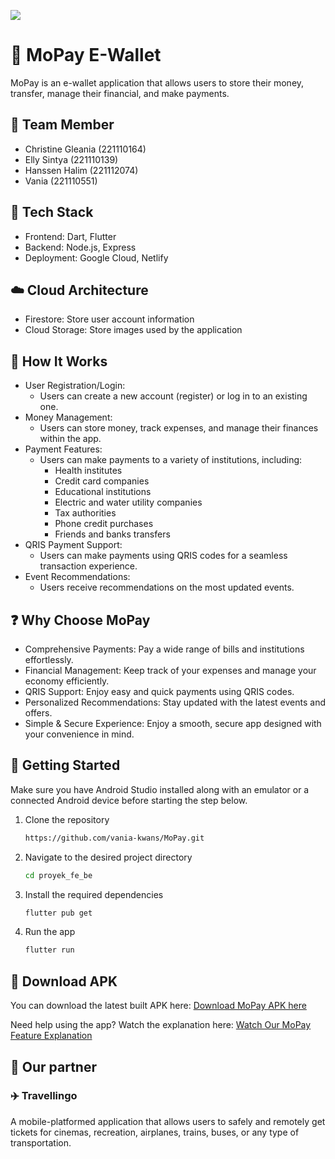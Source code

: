 <p>
  <img src="https://mikroskilacid-my.sharepoint.com/:i:/g/personal/221110551_students_mikroskil_ac_id/EdjF1wgl22dJhVRyon1561wBOhbKRts9MQFT2_dJZGt6Lw?e=OzQMSj/logo.png"/>
</p>

# 💸 MoPay E-Wallet
MoPay is an e-wallet application that allows users to store their money, transfer, manage their financial, and make payments.

## 👥 Team Member
- Christine Gleania (221110164)
- Elly Sintya (221110139)
- Hanssen Halim (221112074)
- Vania (221110551)

## 👾 Tech Stack
- Frontend: Dart, Flutter
- Backend: Node.js, Express
- Deployment: Google Cloud, Netlify

## ☁️ Cloud Architecture
- Firestore: Store user account information
- Cloud Storage: Store images used by the application

## 🔭 How It Works
- User Registration/Login:
  - Users can create a new account (register) or log in to an existing one.
- Money Management:
  - Users can store money, track expenses, and manage their finances within the app.
- Payment Features:
  - Users can make payments to a variety of institutions, including:
    - Health institutes
    - Credit card companies
    - Educational institutions
    - Electric and water utility companies
    - Tax authorities
    - Phone credit purchases
    - Friends and banks transfers
- QRIS Payment Support:
  - Users can make payments using QRIS codes for a seamless transaction experience.
- Event Recommendations:
  - Users receive recommendations on the most updated events.

## ❓ Why Choose MoPay
- Comprehensive Payments: Pay a wide range of bills and institutions effortlessly.
- Financial Management: Keep track of your expenses and manage your economy efficiently.
- QRIS Support: Enjoy easy and quick payments using QRIS codes.
- Personalized Recommendations: Stay updated with the latest events and offers.
- Simple & Secure Experience: Enjoy a smooth, secure app designed with your convenience in mind.

## 💨 Getting Started
Make sure you have Android Studio installed along with an emulator or a connected Android device before starting the step below.

1. Clone the repository 

    ```bash 
    https://github.com/vania-kwans/MoPay.git
    ```

2. Navigate to the desired project directory

    ```bash 
    cd proyek_fe_be
    ```

3. Install the required dependencies

    ```bash
    flutter pub get
    ```
    
4. Run the app

    ```bash
    flutter run
    ```
   
## 📱 Download APK
You can download the latest built APK here:
[Download MoPay APK here](https://mikroskilacid-my.sharepoint.com/:u:/g/personal/221110551_students_mikroskil_ac_id/EVbAlYGtxa1Bkuo5sD5awF0BPKxjUR--cO61LRBRciF5BA?e=wm5XzW)

Need help using the app? Watch the explanation here:
[Watch Our MoPay Feature Explanation](https://mikroskilacid-my.sharepoint.com/:v:/g/personal/221110551_students_mikroskil_ac_id/EfvQS99bWvtOvBoLmWPU4rMBVsHEyFE7fgjQucNqFsWO-g?nav=eyJyZWZlcnJhbEluZm8iOnsicmVmZXJyYWxBcHAiOiJPbmVEcml2ZUZvckJ1c2luZXNzIiwicmVmZXJyYWxBcHBQbGF0Zm9ybSI6IldlYiIsInJlZmVycmFsTW9kZSI6InZpZXciLCJyZWZlcnJhbFZpZXciOiJNeUZpbGVzTGlua0NvcHkifX0&e=p5Ly22)

## 🤝 Our partner
### ✈️ Travellingo 
A mobile-platformed application that allows users to safely and remotely get tickets for cinemas, recreation, airplanes, trains, buses, or any type of transportation.
